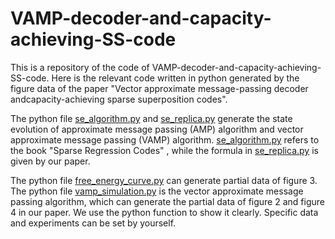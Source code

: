 # VAMP-decoder-and-capacity-achieving-SS-code
This is a repository of the code of VAMP-decoder-and-capacity-achieving-SS-code. Here is the relevant code written in python generated by the figure data of the paper "Vector approximate message-passing decoder andcapacity-achieving sparse superposition codes".

The python file [se_algorithm.py](https://github.com/yztfu/VAMP-decoder-and-capacity-achieving-SS-code/blob/main/simulation_and_se/se_algorithm.py) and [se_replica.py](https://github.com/yztfu/VAMP-decoder-and-capacity-achieving-SS-code/blob/main/simulation_and_se/se_replica.py) generate the state evolution of approximate message passing (AMP) algorithm and vector approximate message passing (VAMP) algorithm. [se_algorithm.py](https://github.com/yztfu/VAMP-decoder-and-capacity-achieving-SS-code/blob/main/simulation_and_se/se_algorithm.py) refers to the book "Sparse Regression Codes" , while the formula in [se_replica.py](https://github.com/yztfu/VAMP-decoder-and-capacity-achieving-SS-code/blob/main/simulation_and_se/se_replica.py) is given by our paper.

The python file [free_energy_curve.py](https://github.com/yztfu/VAMP-decoder-and-capacity-achieving-SS-code/blob/main/simulation_and_se/free_energy_curve.py) can generate partial data of figure 3. The python file [vamp_simulation.py](https://github.com/yztfu/VAMP-decoder-and-capacity-achieving-SS-code/blob/main/simulation_and_se/vamp_simulation.py) is the vector approximate message passing algorithm, which can generate the partial data of figure 2 and figure 4 in our paper. We use the python function to show it clearly. Specific data and experiments can be set by yourself.
